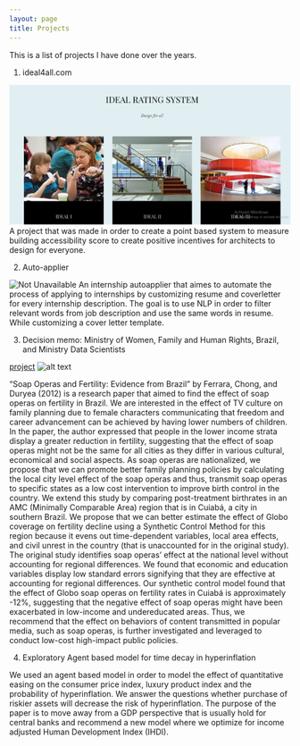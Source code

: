 ```yaml
---
layout: page
title: Projects
---
```


This is a list of projects I have done over the years.


1. ideal4all.com

![Unavailable](/public/ideal.png)
A project that was made in order to create a point based system to measure building accessibility score to create positive incentives for architects to design for everyone.

2. Auto-applier

![Not Unavailable](https://media.mktg.workday.com/is/image/workday/screenshot-student-profile-dashboard-desktop-2?fmt=png-alpha&wid=1000)
An internship autoapplier that aimes to automate the process of applying to internships by customizing resume and coverletter for every internship description. The goal is to use NLP in order to filter relevant words from job description and use the same words in resume. While customizing a cover letter template.  

3. Decision memo: Ministry of Women, Family and Human Rights, Brazil, and Ministry Data Scientists

[project](https://katlana.com/public/Decision_Memo)
![alt text](https://cdn2.hubspot.net/hubfs/355318/images/Synthetic-Control-Graph.jpg)

“Soap Operas and Fertility: Evidence from Brazil” by Ferrara, Chong, and Duryea (2012) is a research paper that aimed to find the effect of soap operas on fertility in Brazil. We are interested in the effect of TV culture on family planning due to female characters communicating that freedom and career advancement can be achieved by having lower numbers of children. In the paper, the author expressed that people in the lower income strata display a greater reduction in fertility, suggesting that the effect of soap operas might not be the same for all cities as they differ in various cultural, economical and social aspects. As soap operas are nationalized, we propose that we can promote better family planning policies by calculating the local city level effect of the soap operas and thus, transmit soap operas to specific states as a low cost intervention to improve birth control in the country. We extend this study by comparing post-treatment birthrates in an AMC (Minimally Comparable Area) region that is in Cuiabá, a city in southern Brazil. We propose that we can better estimate the effect of Globo coverage on fertility decline using a Synthetic Control Method for this region because it evens out time-dependent variables, local area effects, and civil unrest in the country (that is unaccounted for in the original study). The original study identifies soap operas’ effect at the national level without accounting for regional differences. We found that economic and education variables display low standard errors signifying that they are effective at accounting for regional differences. Our synthetic control model found that the effect of Globo soap operas on fertility rates in Cuiabá is approximately -12%, suggesting that the negative effect of soap operas might have been exacerbated in low-income and undereducated areas. Thus, we recommend that the effect on behaviors of content transmitted in popular media, such as soap operas, is further investigated and leveraged to conduct low-cost high-impact public policies.

4. Exploratory Agent based model for time decay in hyperinflation

We used an agent based model in order to model the effect of quantitative easing on the consumer price index, luxury product index and the probability of hyperinflation. We answer the questions whether purchase of riskier assets will decrease the risk of hyperinflation. The purpose of the paper is to move away from a GDP perspective that is usually hold for central banks and recommend a new model where we optimize for income adjusted Human Development Index (IHDI).
